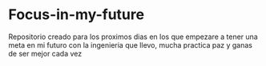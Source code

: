 # Focus-in-my-future
Repositorio creado para los proximos dias en los que empezare a tener una meta en mi futuro con la ingenieria que llevo, mucha practica paz y ganas de ser mejor cada vez
